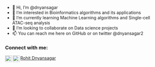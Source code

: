 - 👋 Hi, I’m @dnyansagar
- 👀 I’m interested in Bioinformatics algorithms and its applications
- 🌱 I’m currently learning Machine Learning algorithms and Single-cell ATAC-seq analysis
- 💞️ I’m looking to collaborate on Data science projects
- 📫 You can reach me here on GitHub or on twitter @dnyansagar2

### Connect with me:


[<img align="left" alt="dnyansagar| Twitter" width="22px" src="https://cdn.jsdelivr.net/npm/simple-icons@v3/icons/twitter.svg" />][twitter]
[<img align="left" alt="dnyansagar | LinkedIn" width="22px" src="https://cdn.jsdelivr.net/npm/simple-icons@v3/icons/linkedin.svg" />][linkedin]


[twitter]: https://twitter.com/dnyansagar2
[linkedin]: https://www.linkedin.com/in/rohit-dnyansagar
[Rohit Dnyansagar](mailto:rohit.dnyansagar@gmail.com)
<!---
dnyansagar/dnyansagar is a ✨ special ✨ repository because its `README.md` (this file) appears on your GitHub profile.
You can click the Preview link to take a look at your changes.
--->
